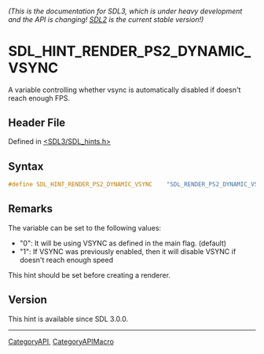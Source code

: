 ###### (This is the documentation for SDL3, which is under heavy development and the API is changing! [SDL2](https://wiki.libsdl.org/SDL2/) is the current stable version!)
# SDL_HINT_RENDER_PS2_DYNAMIC_VSYNC

A variable controlling whether vsync is automatically disabled if doesn't reach enough FPS.

## Header File

Defined in [<SDL3/SDL_hints.h>](https://github.com/libsdl-org/SDL/blob/main/include/SDL3/SDL_hints.h)

## Syntax

```c
#define SDL_HINT_RENDER_PS2_DYNAMIC_VSYNC    "SDL_RENDER_PS2_DYNAMIC_VSYNC"
```

## Remarks

The variable can be set to the following values:

- "0": It will be using VSYNC as defined in the main flag. (default)
- "1": If VSYNC was previously enabled, then it will disable VSYNC if
  doesn't reach enough speed

This hint should be set before creating a renderer.

## Version

This hint is available since SDL 3.0.0.

----
[CategoryAPI](CategoryAPI), [CategoryAPIMacro](CategoryAPIMacro)

